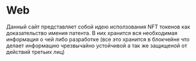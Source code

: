 # Web
Данный сайт представляет собой идею исползования NFT токенов как доказательство имения патента. В них хранится вся необходимая информация о чей либо разработке (все это хранится в блокчейне что делает информацию чрезвычайно устойчивой а так же защищеной от действий третьих лиц)
